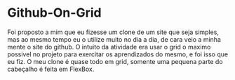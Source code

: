 # Github-On-Grid
Foi proposto a mim que eu fizesse um clone de um site que seja simples, mas ao mesmo tempo eu o utilize muito no dia a dia,
de cara veio a minha mente o site do github. O intuito da atividade era usar o grid o maximo possivel no projeto para exercitar os 
aprendizados do mesmo, e foi isso que eu fiz. O meu clone é quase todo em grid, somente uma pequena parte do cabeçalho é feita em FlexBox.
